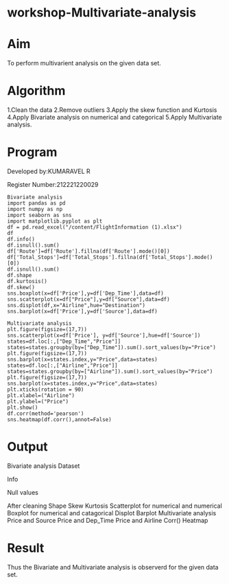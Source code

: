 # workshop-Multivariate-analysis
# Aim
To perform multivarient analysis on the given data set.
# Algorithm
1.Clean the data
2.Remove outliers
3.Apply the skew function and Kurtosis
4.Apply Bivariate analysis on numerical and categorical
5.Apply Multivariate analysis.
# Program
Developed by:KUMARAVEL R

Register Number:212221220029
```
Bivariate analysis
import pandas as pd
import numpy as np
import seaborn as sns
import matplotlib.pyplot as plt
df = pd.read_excel("/content/FlightInformation (1).xlsx")
df
df.info()
df.isnull().sum()
df['Route']=df['Route'].fillna(df['Route'].mode()[0])
df['Total_Stops']=df['Total_Stops'].fillna(df['Total_Stops'].mode()[0])
df.isnull().sum()
df.shape
df.kurtosis()
df.skew()
sns.boxplot(x=df['Price'],y=df['Dep_Time'],data=df)
sns.scatterplot(x=df["Price"],y=df["Source"],data=df)
sns.displot(df,x="Airline",hue="Destination")
sns.barplot(x=df['Price'],y=df['Source'],data=df)

Multivariate analysis
plt.figure(figsize=(17,7))
sns.scatterplot(x=df['Price'], y=df['Source'],hue=df['Source'])
states=df.loc[:,["Dep_Time","Price"]]
states=states.groupby(by=["Dep_Time"]).sum().sort_values(by="Price")
plt.figure(figsize=(17,7))
sns.barplot(x=states.index,y="Price",data=states)
states=df.loc[:,["Airline","Price"]]
states=states.groupby(by=["Airline"]).sum().sort_values(by="Price")
plt.figure(figsize=(17,7))
sns.barplot(x=states.index,y="Price",data=states)
plt.xticks(rotation = 90)
plt.xlabel=("Airline")
plt.ylabel=("Price")
plt.show()
df.corr(method='pearson')
sns.heatmap(df.corr(),annot=False)
```
# Output
Bivariate analysis
Dataset


Info


Null values


After cleaning
Shape
Skew
Kurtosis
Scatterplot for numerical and numerical
Boxplot for numerical and catagorical
Displot
Barplot
Multivariate analysis
Price and Source
Price and Dep_Time
Price and Airline
Corr()
Heatmap
# Result
Thus the Bivariate and Multivariate analysis is observerd for the given data set.
